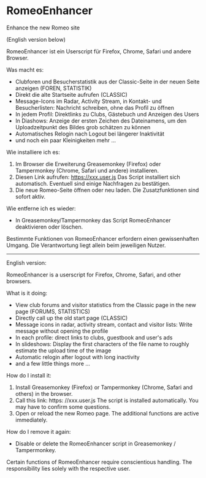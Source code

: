 # RomeoEnhancer
Enhance the new Romeo site

(English version below)

RomeoEnhancer ist ein Userscript für Firefox, Chrome, Safari und andere Browser.

Was macht es:
- Clubforen und Besucherstatistik aus der Classic-Seite in der neuen Seite anzeigen (FOREN, STATISTIK)
- Direkt die alte Startseite aufrufen (CLASSIC)
- Message-Icons im Radar, Activity Stream, in Kontakt- und Besucherlisten: Nachricht schreiben, ohne das Profil zu öffnen
- In jedem Profil: Direktlinks zu Clubs, Gästebuch und Anzeigen des Users
- In Diashows: Anzeige der ersten Zeichen des Dateinamens, um den Uploadzeitpunkt des Bildes grob schätzen zu können 
- Automatisches Relogin nach Logout bei längerer Inaktivität
- und noch ein paar Kleinigkeiten mehr ...

Wie installiere ich es:
1. Im Browser die Erweiterung Greasemonkey (Firefox) oder Tampermonkey (Chrome, Safari und andere) installieren.
2. Diesen Link aufrufen: https://xxx.user.js Das Script installiert sich automatisch. Eventuell sind einige Nachfragen zu bestätigen.
3. Die neue Romeo-Seite öffnen oder neu laden. Die Zusatzfunktionen sind sofort aktiv.

Wie entferne ich es wieder:
- In Greasemonkey/Tampermonkey das Script RomeoEnhancer deaktivieren oder löschen.

Bestimmte Funktionen von RomeoEnhancer erfordern einen gewissenhaften Umgang. Die Verantwortung liegt allein beim jeweiligen Nutzer.

-----------------------------
English version:

RomeoEnhancer is a userscript for Firefox, Chrome, Safari, and other browsers.

What is it doing:
- View club forums and visitor statistics from the Classic page in the new page (FORUMS, STATISTICS)
- Directly call up the old start page (CLASSIC)
- Message icons in radar, activity stream, contact and visitor lists: Write message without opening the profile
- In each profile: direct links to clubs, guestbook and user's ads
- In slideshows: Display the first characters of the file name to roughly estimate the upload time of the image
- Automatic relogin after logout with long inactivity
- and a few little things more ...

How do I install it:
1. Install Greasemonkey (Firefox) or Tampermonkey (Chrome, Safari and others) in the browser.
2. Call this link: https: //xxx.user.js The script is installed automatically. You may have to confirm some questions.
3. Open or reload the new Romeo page. The additional functions are active immediately.

How do I remove it again:
- Disable or delete the RomeoEnhancer script in Greasemonkey / Tampermonkey.

Certain functions of RomeoEnhancer require conscientious handling. The responsibility lies solely with the respective user.
